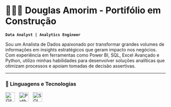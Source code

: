 # 👨🏾‍💻 Douglas Amorim - Portifólio em Construção

**`Data Analyst | Analytics Engineer`**

Sou um Analista de Dados apaixonado por transformar grandes volumes de informações em insights estratégicos que geram impacto nos negócios. Com experiência em ferramentas como Power BI, SQL, Excel Avançado e Python, utilizo minhas habilidades para desenvolver soluções analíticas que otimizam processos e apoiam tomadas de decisão assertivas.

---

### 🤖 Linguagens e Tecnologias




<img 
    align="left" 
    alt="Git" 
    title="Git"
    width="30px" 
    style="padding-right: 10px;" 
    src="https://cdn.jsdelivr.net/gh/devicons/devicon@latest/icons/git/git-original.svg" 
/>
<img 
    align="left" 
    alt="Python" 
    title="Python"
    width="30px" 
    style="padding-right: 10px;" 
    src="https://cdn.jsdelivr.net/gh/devicons/devicon@latest/icons/python/python-original.svg" 
/>
<img 
    align="left" 
    alt="SQL" 
    title="Python"
    width="30px" 
    style="padding-right: 10px;" 
    src="https://cdn.jsdelivr.net/gh/devicons/devicon@latest/icons/azuresqldatabase/azuresqldatabase-original.svg"
/>

<br/>
<br/>


</p>
